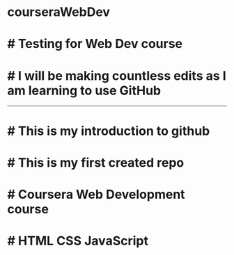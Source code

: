 # courseraWebDev
# # Testing for Web Dev course
# # I will be making countless edits as I am learning to use GitHub
***

# # This is my introduction to github
# # This is my first created repo
# # Coursera Web Development course
# # HTML CSS JavaScript
#
